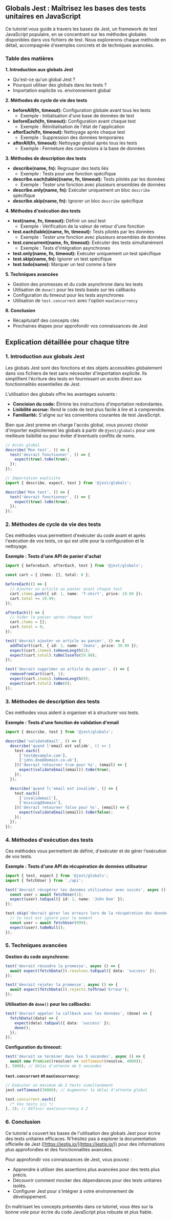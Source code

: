 ## Globals Jest : Maîtrisez les bases des tests unitaires en JavaScript

Ce tutoriel vous guide à travers les bases de Jest, un framework de test JavaScript populaire, en se concentrant sur les méthodes globales disponibles dans vos fichiers de test. Nous explorerons chaque méthode en détail, accompagnée d'exemples concrets et de techniques avancées.

### Table des matières

**1. Introduction aux globals Jest**

   - Qu'est-ce qu'un global Jest ?
   - Pourquoi utiliser des globals dans les tests ?
   - Importation explicite vs. environnement global

**2. Méthodes de cycle de vie des tests**

   - **beforeAll(fn, timeout):** Configuration globale avant tous les tests
     - Exemple : Initialisation d'une base de données de test
   - **beforeEach(fn, timeout):** Configuration avant chaque test
     - Exemple : Réinitialisation de l'état de l'application
   - **afterEach(fn, timeout):** Nettoyage après chaque test
     - Exemple : Suppression des données temporaires
   - **afterAll(fn, timeout):** Nettoyage global après tous les tests
     - Exemple : Fermeture des connexions à la base de données

**3. Méthodes de description des tests**

   - **describe(name, fn):** Regrouper des tests liés
     - Exemple : Tests pour une fonction spécifique
   - **describe.each(table)(name, fn, timeout):** Tests pilotés par les données
     - Exemple : Tester une fonction avec plusieurs ensembles de données
   - **describe.only(name, fn):** Exécuter uniquement un bloc `describe` spécifique
   - **describe.skip(name, fn):** Ignorer un bloc `describe` spécifique

**4. Méthodes d'exécution des tests**

   - **test(name, fn, timeout):** Définir un seul test
     - Exemple : Vérification de la valeur de retour d'une fonction
   - **test.each(table)(name, fn, timeout):** Tests pilotés par les données
     - Exemple : Tester une fonction avec plusieurs ensembles de données
   - **test.concurrent(name, fn, timeout):** Exécuter des tests simultanément
     - Exemple : Tests d'intégration asynchrones
   - **test.only(name, fn, timeout):** Exécuter uniquement un test spécifique
   - **test.skip(name, fn):** Ignorer un test spécifique
   - **test.todo(name):** Marquer un test comme à faire

**5. Techniques avancées**

   - Gestion des promesses et du code asynchrone dans les tests
   - Utilisation de `done()` pour les tests basés sur les callbacks
   - Configuration du timeout pour les tests asynchrones
   - Utilisation de `test.concurrent` avec l'option `maxConcurrency`

**6. Conclusion**

   - Récapitulatif des concepts clés
   - Prochaines étapes pour approfondir vos connaissances de Jest

## Explication détaillée pour chaque titre

### 1. Introduction aux globals Jest

Les globals Jest sont des fonctions et des objets accessibles globalement dans vos fichiers de test sans nécessiter d'importation explicite. Ils simplifient l'écriture des tests en fournissant un accès direct aux fonctionnalités essentielles de Jest.

L'utilisation des globals offre les avantages suivants :

- **Concision du code:** Élimine les instructions d'importation redondantes.
- **Lisibilité accrue:** Rend le code de test plus facile à lire et à comprendre.
- **Familiarité:** S'aligne sur les conventions courantes de test JavaScript.

Bien que Jest prenne en charge l'accès global, vous pouvez choisir d'importer explicitement les globals à partir de `@jest/globals` pour une meilleure lisibilité ou pour éviter d'éventuels conflits de noms.

```typescript
// Accès global
describe('Mon test', () => {
  test('devrait fonctionner', () => {
    expect(true).toBe(true);
  });
});

// Importation explicite
import { describe, expect, test } from '@jest/globals';

describe('Mon test', () => {
  test('devrait fonctionner', () => {
    expect(true).toBe(true);
  });
});
```

### 2. Méthodes de cycle de vie des tests

Ces méthodes vous permettent d'exécuter du code avant et après l'exécution de vos tests, ce qui est utile pour la configuration et le nettoyage.

**Exemple : Tests d'une API de panier d'achat**

```typescript
import { beforeEach, afterEach, test } from '@jest/globals';

const cart = { items: [], total: 0 };

beforeEach(() => {
  // Ajouter un article au panier avant chaque test
  cart.items.push({ id: 1, name: 'T-shirt', price: 19.99 });
  cart.total += 19.99;
});

afterEach(() => {
  // Vider le panier après chaque test
  cart.items = [];
  cart.total = 0;
});

test('devrait ajouter un article au panier', () => {
  addToCart(cart, { id: 2, name: 'Jeans', price: 39.99 });
  expect(cart.items).toHaveLength(2);
  expect(cart.total).toBeCloseTo(59.98);
});

test('devrait supprimer un article du panier', () => {
  removeFromCart(cart, 1);
  expect(cart.items).toHaveLength(0);
  expect(cart.total).toBe(0);
});
```

### 3. Méthodes de description des tests

Ces méthodes vous aident à organiser et à structurer vos tests.

**Exemple : Tests d'une fonction de validation d'email**

```typescript
import { describe, test } from '@jest/globals';

describe('validateEmail', () => {
  describe('quand l'email est valide', () => {
    test.each([
      ['test@example.com'],
      ['john.doe@domain.co.uk'],
    ])('devrait retourner true pour %s', (email) => {
      expect(validateEmail(email)).toBe(true);
    });
  });

  describe('quand l\'email est invalide', () => {
    test.each([
      ['invalidemail'],
      ['missing@domain'],
    ])('devrait retourner false pour %s', (email) => {
      expect(validateEmail(email)).toBe(false);
    });
  });
});
```

### 4. Méthodes d'exécution des tests

Ces méthodes vous permettent de définir, d'exécuter et de gérer l'exécution de vos tests.

**Exemple : Tests d'une API de récupération de données utilisateur**

```typescript
import { test, expect } from '@jest/globals';
import { fetchUser } from './api';

test('devrait récupérer les données utilisateur avec succès', async () => {
  const user = await fetchUser(1);
  expect(user).toEqual({ id: 1, name: 'John Doe' });
});

test.skip('devrait gérer les erreurs lors de la récupération des données utilisateur', async () => {
  // Ce test est ignoré pour le moment
  const user = await fetchUser(999);
  expect(user).toBeNull();
});
```

### 5. Techniques avancées

**Gestion du code asynchrone:**

```typescript
test('devrait résoudre la promesse', async () => {
  await expect(fetchData()).resolves.toEqual({ data: 'success' });
});

test('devrait rejeter la promesse', async () => {
  await expect(fetchData()).rejects.toThrow('Erreur');
});
```

**Utilisation de `done()` pour les callbacks:**

```typescript
test('devrait appeler la callback avec les données', (done) => {
  fetchData((data) => {
    expect(data).toEqual({ data: 'success' });
    done();
  });
});
```

**Configuration du timeout:**

```typescript
test('devrait se terminer dans les 5 secondes', async () => {
  await new Promise((resolve) => setTimeout(resolve, 4000));
}, 5000); // Délai d'attente de 5 secondes
```

**`test.concurrent` et `maxConcurrency`:**

```typescript
// Exécuter un maximum de 2 tests simultanément
jest.setTimeout(30000); // Augmenter le délai d'attente global

test.concurrent.each([
  /* Vos tests ici */
], 2); // Définir maxConcurrency à 2
```

### 6. Conclusion

Ce tutoriel a couvert les bases de l'utilisation des globals Jest pour écrire des tests unitaires efficaces. N'hésitez pas à explorer la documentation officielle de Jest ([https://jestjs.io/](https://jestjs.io/)) pour des informations plus approfondies et des fonctionnalités avancées.

Pour approfondir vos connaissances de Jest, vous pouvez :

- Apprendre à utiliser des assertions plus avancées pour des tests plus précis.
- Découvrir comment mocker des dépendances pour des tests unitaires isolés.
- Configurer Jest pour s'intégrer à votre environnement de développement.

En maîtrisant les concepts présentés dans ce tutoriel, vous êtes sur la bonne voie pour écrire du code JavaScript plus robuste et plus fiable.
